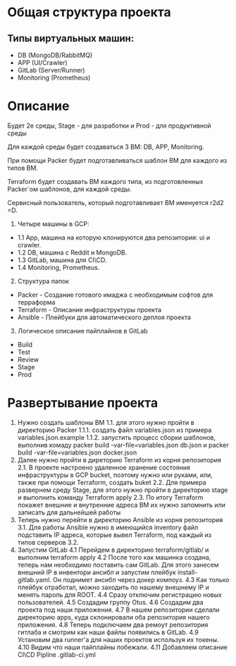 # Общая структура проекта

## Типы виртуальных машин:
  
- DB (MongoDB/RabbitMQ)
- APP (UI/Crawler)
- GitLab (Server/Runner)
- Monitoring (Prometheus)

# Описание

Будет 2е среды, Stage - для разработки и Prod - для продуктивной среды

Для каждой среды будет создаваться 3 ВМ: DB, APP, Monitoring.

При помощи Packer будет подготавливаться шаблон ВМ для каждого из типов ВМ.

Terraform будет создавать ВМ каждого типа, из подготовленных Packer`ом шаблонов, для каждой среды.

Сервисный пользователь, который подготавливает ВМ именуется r2d2 =D.

1. Четыре машины в GCP:
- 1.1 App, машина на которую клонируются два репозитория: ui и crawler.
- 1.2 DB, машина с Reddit и MongoDB.
- 1.3 GitLab, машина для CI\CD.
- 1.4 Monitoring, Prometheus.

2. Структура папок
- Packer - Создание готового имаджа с необходимым софтов для терраформа
- Terraform - Описание инфраструктуры проекта
- Ansible - Плейбуки для автоматического деплоя проекта 

3. Логическое описание пайплайнов в GitLab
- Build
- Test 
- Review
- Stage
- Prod

# Развертывание проекта

1. Нужно создать шаблоны ВМ
1.1. для этого нужно пройти в директорию Packer
1.1.1. создать файл variables.json из примера variables.json.example
1.1.2. запустить процесс сборки шаблонов, выполнив комаду packer build -var-file=variables.json db.json и packer build -var-file=variables.json docker.json
2. Далее нужно пройти в диреторию Terraform из корня репозитория
2.1. В проекте настроено удаленное хранение состояния инфраструктуры в GCP bucket, поэтому нужно или руками, или, также при помощи Terraform, создать buket
2.2. Для примера развернем среду Stage, для этого нужно пройти в директорию stage и выполнить команду Terraform apply
2.3. По итогу Terraform покажет внешние и внутренние адреса ВМ их нужно запомнить или записать для дальнейшей работы
3. Теперь нужно перейти в директорию Ansible из корня репозитория
3.1. Для работы Ansible нужно в имеющийся inventory файл подставить IP адреса, которые вывел Terraform, под каждый из типов серверов
3.2. 
4. Запустим GitLab
4.1 Перейдем в директорию terraform/gitlab/ и выполним terraform apply
4.2 После того как машинка создана, теперь нам необходимо поставить сам GitLab. Для этого занесем внешний IP в инвентори ансибл и запустим плейбук install-gitlab.yaml. Он поднимет ансибл через докер компоуз. 
4.3 Как только плейбук отработал, можно заходить по нашему внешнему IP и менять пароль для ROOT.
4.4 Сразу отключим регистрацию новых пользователей.
4.5 Создадим группу Otus.
4.6 Создадим два проекта под наши приложения.
4.7 В нашем репозитории сделали директорию apps, куда склонировали оба репозитория нашего приложения.
4.8 Теперь подключаем два ремоут репозитория гитлаба и смотрим как наши файлы появились в GitLab.
4.9 Установим два runner'а для наших проектов используя их токены.
4.10 Видим что наши пайплайны побежали.
4.11 Добавляем описание CI\CD Pipline .gitlab-ci.yml 
